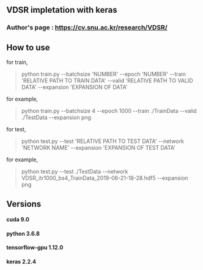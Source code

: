 ## VDSR impletation with keras
### Author's page : https://cv.snu.ac.kr/research/VDSR/

## How to use
for train,
> python train.py --batchsize 'NUMBER' --epoch 'NUMBER' --train 'RELATIVE PATH TO TRAIN DATA' --valid 'RELATIVE PATH TO VALID DATA' --expansion 'EXPANSION OF DATA'

for example,
> python train.py --batchsize 4 --epoch 1000 --train ./TrainData --valid ./TestData --expansion png

for test,
> python test.py --test 'RELATIVE PATH TO TEST DATA' --network 'NETWORK NAME' --expansion 'EXPANSION OF TEST DATA'

for example,
> python test.py --test ./TestData --network VDSR_itr1000_bs4_TrainData_2019-06-21-18-28.hdf5 --expansion png

## Versions
#### cuda 9.0
#### python 3.6.8
#### tensorflow-gpu 1.12.0
#### keras 2.2.4
